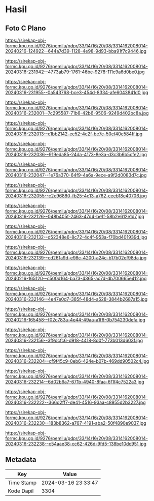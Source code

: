 # Hasil

## Foto C Plano

https://sirekap-obj-formc.kpu.go.id/9276/pemilu/pdpr/33/14/16/20/08/3314162008014-20240216-124922--644a7d39-1128-4e98-9d93-bba91f7c9446.jpg

https://sirekap-obj-formc.kpu.go.id/9276/pemilu/pdpr/33/14/16/20/08/3314162008014-20240316-231942--4773ab79-1761-46be-9278-111c9a6d0be0.jpg

https://sirekap-obj-formc.kpu.go.id/9276/pemilu/pdpr/33/14/16/20/08/3314162008014-20240316-231955--0a543768-bce3-454d-8334-afe6043841d0.jpg

https://sirekap-obj-formc.kpu.go.id/9276/pemilu/pdpr/33/14/16/20/08/3314162008014-20240316-232001--7c295587-71b6-42b6-9506-9249d402bc8a.jpg

https://sirekap-obj-formc.kpu.go.id/9276/pemilu/pdpr/33/14/16/20/08/3314162008014-20240316-232013--c1bb2142-ee52-4c2f-be7c-50cf40e584ff.jpg

https://sirekap-obj-formc.kpu.go.id/9276/pemilu/pdpr/33/14/16/20/08/3314162008014-20240316-232036--919eda85-24da-4173-8e3a-d3c3b6b5cfe2.jpg

https://sirekap-obj-formc.kpu.go.id/9276/pemilu/pdpr/33/14/16/20/08/3314162008014-20240316-232047--1e76a370-64f9-4a6a-9ece-a9f2d0083d7c.jpg

https://sirekap-obj-formc.kpu.go.id/9276/pemilu/pdpr/33/14/16/20/08/3314162008014-20240316-232055--c2e96880-fb25-4c13-a762-ceeb18e40706.jpg

https://sirekap-obj-formc.kpu.go.id/9276/pemilu/pdpr/33/14/16/20/08/3314162008014-20240316-232126--048b405f-2463-47d4-be1f-58b2e612e1d7.jpg

https://sirekap-obj-formc.kpu.go.id/9276/pemilu/pdpr/33/14/16/20/08/3314162008014-20240316-232132--d52348e6-8c72-4c4f-953a-f70bd401939d.jpg

https://sirekap-obj-formc.kpu.go.id/9276/pemilu/pdpr/33/14/16/20/08/3314162008014-20240316-232139--cd261a9d-e98c-4200-a24c-b17b02ef98da.jpg

https://sirekap-obj-formc.kpu.go.id/9276/pemilu/pdpr/33/14/16/20/08/3314162008014-20240216-165120--c500d164-ba73-4365-ac7d-db700665e412.jpg

https://sirekap-obj-formc.kpu.go.id/9276/pemilu/pdpr/33/14/16/20/08/3314162008014-20240316-232146--4e47e0d7-385f-48d4-a528-3844b2687a15.jpg

https://sirekap-obj-formc.kpu.go.id/9276/pemilu/pdpr/33/14/16/20/08/3314162008014-20240216-165458--f02c783a-4e44-49aa-a1f6-0b754230defa.jpg

https://sirekap-obj-formc.kpu.go.id/9276/pemilu/pdpr/33/14/16/20/08/3314162008014-20240316-232156--3f9dcfc6-d918-4418-8d0f-773b013d603f.jpg

https://sirekap-obj-formc.kpu.go.id/9276/pemilu/pdpr/33/14/16/20/08/3314162008014-20240316-232204--cf9f45c9-0eb6-424e-b07b-469dd90502c4.jpg

https://sirekap-obj-formc.kpu.go.id/9276/pemilu/pdpr/33/14/16/20/08/3314162008014-20240316-232214--6d02b6a7-671b-4940-8faa-6f1f4c7522a3.jpg

https://sirekap-obj-formc.kpu.go.id/9276/pemilu/pdpr/33/14/16/20/08/3314162008014-20240316-232222--366d2ff7-de41-4516-93aa-c8955d2b3227.jpg

https://sirekap-obj-formc.kpu.go.id/9276/pemilu/pdpr/33/14/16/20/08/3314162008014-20240316-232230--183b8362-a767-4191-aba2-50f4890e9037.jpg

https://sirekap-obj-formc.kpu.go.id/9276/pemilu/pdpr/33/14/16/20/08/3314162008014-20240316-232238--c54aae38-cc62-426d-9fd5-138be10dc951.jpg


## Metadata

| Key        | Value               |
| ---------- | ------------------- |
| Time Stamp | 2024-03-16 23:33:47 |
| Kode Dapil | 3304                |



